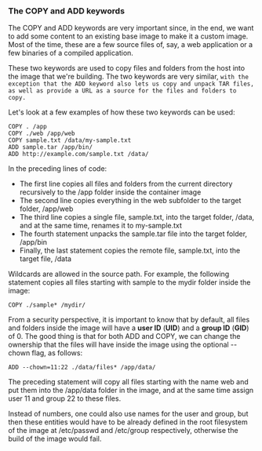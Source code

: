 ### The COPY and ADD keywords

The COPY and ADD keywords are very important since, in the end, we want to add some content to an existing base image to make it a custom image. Most of the time, these are a few source files of, say, a web application or a few binaries of a compiled application.

These two keywords are used to copy files and folders from the host into the image that we're building. The two keywords are very similar, `with the exception that the ADD keyword also lets us copy and unpack TAR files, as well as provide a URL as a source for the files and folders to copy.`

Let's look at a few examples of how these two keywords can be used:

```
COPY . /app
COPY ./web /app/web
COPY sample.txt /data/my-sample.txt
ADD sample.tar /app/bin/
ADD http://example.com/sample.txt /data/
```

In the preceding lines of code:

- The first line copies all files and folders from the current directory recursively to the /app folder inside the container image
- The second line copies everything in the web subfolder to the target folder, /app/web
- The third line copies a single file, sample.txt, into the target folder, /data, and at the same time, renames it to my-sample.txt
- The fourth statement unpacks the sample.tar file into the target folder, /app/bin
- Finally, the last statement copies the remote file, sample.txt, into the target file, /data

Wildcards are allowed in the source path. For example, the following statement copies all files starting with sample to the mydir folder inside the image:

```
COPY ./sample* /mydir/
```

From a security perspective, it is important to know that by default, all files and folders inside the image will have a **user ID** (**UID**) and a **group ID** (**GID**) of 0. The good thing is that for both ADD and COPY, we can change the ownership that the files will have inside the image using the optional --chown flag, as follows:

```
ADD --chown=11:22 ./data/files* /app/data/
```

The preceding statement will copy all files starting with the name web and put them into the /app/data folder in the image, and at the same time assign user 11 and group 22 to these files.

Instead of numbers, one could also use names for the user and group, but then these entities would have to be already defined in the root filesystem of the image at /etc/passwd and /etc/group respectively, otherwise the build of the image would fail.